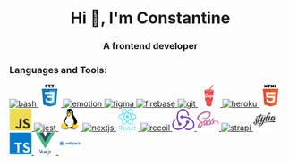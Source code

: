 <h1 align="center">Hi 👋, I'm Constantine</h1>
<h3 align="center">A frontend developer</h3>

<h3 align="left">Languages and Tools:</h3>
<p align="left">
	<a href="https://www.gnu.org/software/bash/" target="_blank">
		<img 
      src="https://www.vectorlogo.zone/logos/gnu_bash/gnu_bash-icon.svg" 
      alt="bash" 
      width="40" 
      height="40"
    />
	</a>
  <a href="https://www.w3schools.com/css/" target="_blank"> 
    <img 
      src="https://raw.githubusercontent.com/devicons/devicon/master/icons/css3/css3-original-wordmark.svg" 
      alt="css3" 
      width="40" 
      height="40"
    /> 
  </a>
  <a href="https://emotion.sh/" target="_blank"> 
    <img 
      src="https://emotion.sh/favicons/favicon-32x32.png" 
      alt="emotion" 
      width="40" 
      height="40"
    /> 
  </a>
	<a href="https://www.figma.com/" target="_blank"> 
    <img
		  src="https://www.vectorlogo.zone/logos/figma/figma-icon.svg" 
      alt="figma"
		  width="40" 
      height="40"
    /> 
  </a> 
  <a href="https://firebase.google.com/" target="_blank"> 
    <img 
      src="https://www.vectorlogo.zone/logos/firebase/firebase-icon.svg"
	    alt="firebase" 
      width="40" 
      height="40"
    /> 
  </a> 
  <a href="https://git-scm.com/" target="_blank"> 
    <img src="https://www.vectorlogo.zone/logos/git-scm/git-scm-icon.svg" 
      alt="git"
	    width="40" 
      height="40"
    /> 
  </a> <a href="https://gulpjs.com" target="_blank">
	<img
		src="https://raw.githubusercontent.com/devicons/devicon/master/icons/gulp/gulp-plain.svg"
		alt="gulp" 
    width="40" 
    height="40"
  /> 
  </a> 
  <a href="https://heroku.com" target="_blank"> 
    <img
	    src="https://www.vectorlogo.zone/logos/heroku/heroku-icon.svg" 
      alt="heroku"
	    width="40" 
      height="40"
    /> 
  </a> 
  <a href="https://www.w3.org/html/" target="_blank"> 
    <img
	    src="https://raw.githubusercontent.com/devicons/devicon/master/icons/html5/html5-original-wordmark.svg"
	    alt="html5" 
      width="40" 
      height="40"
    /> 
  </a> 
  <a href="https://developer.mozilla.org/en-US/docs/Web/JavaScript"	target="_blank"> 
    <img
	    src="https://raw.githubusercontent.com/devicons/devicon/master/icons/javascript/javascript-original.svg"
	    alt="javascript" 
      width="40" 
      height="40"
    /> 
  </a> 
  <a href="https://jestjs.io"	target="_blank"> 
    <img
	    src="https://www.vectorlogo.zone/logos/jestjsio/jestjsio-icon.svg" 
      alt="jest"
	    width="40" 
      height="40"
    /> 
  </a> 
  <a href="https://www.linux.org/" target="_blank"> 
    <img
	    src="https://raw.githubusercontent.com/devicons/devicon/master/icons/linux/linux-original.svg"
	    alt="linux" 
      width="40" 
      height="40"
    /> 
  </a> 
  <a href="https://nextjs.org/"	target="_blank"> 
    <img
      src="https://cdn.worldvectorlogo.com/logos/nextjs-3.svg" 
      alt="nextjs"
      width="40" 
      height="40"
    />
  </a> 
  <a href="https://reactjs.org/" target="_blank">
	  <img
		  src="https://raw.githubusercontent.com/devicons/devicon/master/icons/react/react-original-wordmark.svg"
		  alt="react" 
      width="40" 
      height="40"
    /> 
  </a> 
  <a href="https://recoiljs.org/" target="_blank"> 
    <img
	    src="https://recoiljs.org/img/favicon.png"
	    alt="recoil" 
      width="40" 
      height="40"
    /> 
  </a> 
  <a href="https://redux.js.org" target="_blank"> 
    <img
	    src="https://raw.githubusercontent.com/devicons/devicon/master/icons/redux/redux-original.svg"
	    alt="redux" 
      width="40" 
      height="40"
    /> 
  </a> 
  <a href="https://sass-lang.com"	target="_blank"> 
    <img
	    src="https://raw.githubusercontent.com/devicons/devicon/master/icons/sass/sass-original.svg"
	    alt="sass" 
      width="40" 
      height="40"
    /> 
  </a> 
  <a href="https://strapi.io/"	target="_blank"> 
    <img
	    src="https://strapi.io/assets/favicon-32x32.png"
	    alt="strapi" 
      width="40" 
      height="40"
    /> 
  </a> 
  <a href="https://stylus-lang.com/"	target="_blank"> 
    <img
	    src="https://raw.githubusercontent.com/devicons/devicon/master/icons/stylus/stylus-original.svg"
	    alt="stylus" 
      width="40" 
      height="40"
    /> 
  </a> 
  <a href="https://www.typescriptlang.org/" target="_blank"> 
    <img
	    src="https://raw.githubusercontent.com/devicons/devicon/master/icons/typescript/typescript-original.svg"
	    alt="typescript" 
      width="40" 
      height="40"
    /> 
  </a> 
  <a href="https://vuejs.org/" target="_blank"> 
    <img
	    src="https://raw.githubusercontent.com/devicons/devicon/master/icons/vuejs/vuejs-original-wordmark.svg"
	    alt="vuejs" 
      width="40" 
      height="40"
    /> 
  </a> 
  <a href="https://webpack.js.org" target="_blank"> 
    <img
	    src="https://raw.githubusercontent.com/devicons/devicon/d00d0969292a6569d45b06d3f350f463a0107b0d/icons/webpack/webpack-original-wordmark.svg"
	    alt="webpack" 
      width="40" 
      height="40"
    /> 
  </a>
</p>

<!-- <p><img align="center" src="https://github-readme-stats.vercel.app/api/top-langs?username=costaline&show_icons=true&locale=en&layout=compact" alt="costaline" /></p> -->

<!-- <p><img align="center" src="https://github-readme-streak-stats.herokuapp.com/?user=costaline&" alt="costaline" /></p> -->

